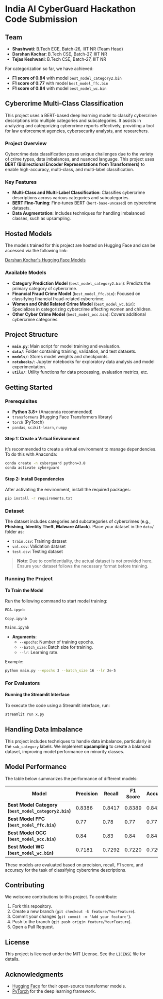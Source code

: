 

# India AI CyberGuard Hackathon Code Submission

## Team
- **Shashwati**: B.Tech ECE, Batch-26, IIIT NR (Team Head)
- **Darshan Kochar**: B.Tech CSE, Batch-27, IIIT NR
- **Tejas Keshwani**: B.Tech CSE, Batch-27, IIIT NR

For categorization so far, we have achieved:
- **F1 score of 0.84** with model `best_model_category2.bin`
- **F1 score of 0.77** with model `best_model_ffc.bin`
- **F1 score of 0.84** with model `best_model_wc.bin`

## Cybercrime Multi-Class Classification

This project uses a BERT-based deep learning model to classify cybercrime descriptions into multiple categories and subcategories. It assists in analyzing and categorizing cybercrime reports effectively, providing a tool for law enforcement agencies, cybersecurity analysts, and researchers.

### Project Overview

Cybercrime data classification poses unique challenges due to the variety of crime types, data imbalances, and nuanced language. This project uses **BERT (Bidirectional Encoder Representations from Transformers)** to enable high-accuracy, multi-class, and multi-label classification.

### Key Features

- **Multi-Class and Multi-Label Classification**: Classifies cybercrime descriptions across various categories and subcategories.
- **BERT Fine-Tuning**: Fine-tunes BERT (`bert-base-uncased`) on cybercrime datasets.
- **Data Augmentation**: Includes techniques for handling imbalanced classes, such as upsampling.

## Hosted Models

The models trained for this project are hosted on Hugging Face and can be accessed via the following link:

[Darshan Kochar's Hugging Face Models](https://huggingface.co/Darshankochar022)

### Available Models

- **Category Prediction Model** (`best_model_category2.bin`): Predicts the primary category of cybercrime.
- **Financial Fraud Crime Model** (`best_model_ffc.bin`): Focused on classifying financial fraud-related cybercrime.
- **Women and Child Related Crime Model** (`best_model_wc.bin`): Specializes in categorizing cybercrime affecting women and children.
- **Other Cyber Crime Model** (`best_model_occ.bin`): Covers additional cybercrime categories.

## Project Structure

- **`main.py`**: Main script for model training and evaluation.
- **`data/`**: Folder containing training, validation, and test datasets.
- **`models/`**: Stores model weights and checkpoints.
- **`notebooks/`**: Jupyter notebooks for exploratory data analysis and model experimentation.
- **`utils/`**: Utility functions for data processing, evaluation metrics, etc.

## Getting Started

### Prerequisites

- **Python 3.8+** (Anaconda recommended)
- `transformers` (Hugging Face Transformers library)
- `torch` (PyTorch)
- `pandas`, `scikit-learn`, `numpy`

#### Step 1: Create a Virtual Environment
It’s recommended to create a virtual environment to manage dependencies. To do this with Anaconda:

```bash
conda create -n cyberguard python=3.8
conda activate cyberguard
```

#### Step 2: Install Dependencies
After activating the environment, install the required packages:

```bash
pip install -r requirements.txt
```

### Dataset

The dataset includes categories and subcategories of cybercrimes (e.g., **Phishing**, **Identity Theft**, **Malware Attack**). Place your dataset in the `data/` folder as:

- `train.csv`: Training dataset
- `val.csv`: Validation dataset
- `test.csv`: Testing dataset

> **Note**: Due to confidentiality, the actual dataset is not provided here. Ensure your dataset follows the necessary format before training.

### Running the Project

#### To Train the Model

Run the following command to start model training:

```bash
EDA.ipynb
```
```bash
Copy.ipynb
```
```bash
Mains.ipynb
```

- **Arguments**:
    - `--epochs`: Number of training epochs.
    - `--batch_size`: Batch size for training.
    - `--lr`: Learning rate.

Example:

```bash
python main.py --epochs 3 --batch_size 16 --lr 2e-5
```
### For Evaluators

#### Running the Streamlit Interface

To execute the code using a Streamlit interface, run:

```bash
streamlit run x.py
```

## Handling Data Imbalance

This project includes techniques to handle data imbalance, particularly in the `sub_category` labels. We implement **upsampling** to create a balanced dataset, improving model performance on minority classes.

## Model Performance

The table below summarizes the performance of different models:

| Model                                  | Precision | Recall | F1 Score | Accuracy |
|----------------------------------------|-----------|--------|----------|----------|
| **Best Model Category (`best_model_category2.bin`)** | 0.8386    | 0.8417 | 0.8389   | 0.8417   |
| **Best Model FFC (`best_model_ffc.bin`)**           | 0.77      | 0.78   | 0.77     | 0.77     |
| **Best Model OCC (`best_model_occ.bin`)**           | 0.84      | 0.83   | 0.84     | 0.84     |
| **Best Model WC (`best_model_wc.bin`)**             | 0.7181    | 0.7292 | 0.7220   | 0.7292   |

These models are evaluated based on precision, recall, F1 score, and accuracy for the task of classifying cybercrime descriptions.

## Contributing

We welcome contributions to this project. To contribute:

1. Fork this repository.
2. Create a new branch (`git checkout -b feature/YourFeature`).
3. Commit your changes (`git commit -m 'Add your feature'`).
4. Push to the branch (`git push origin feature/YourFeature`).
5. Open a Pull Request.

## License

This project is licensed under the MIT License. See the `LICENSE` file for details.

## Acknowledgments

- [Hugging Face](https://huggingface.co/) for their open-source transformer models.
- [PyTorch](https://pytorch.org/) for the deep learning framework.

